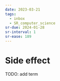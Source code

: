 ```yaml
---
date: 2023-03-21
tags:
  - inbox
  - SR_computer_science
sr-due: 2024-01-28
sr-interval: 1
sr-ease: 189
---
```


# Side effect

TODO: add term

